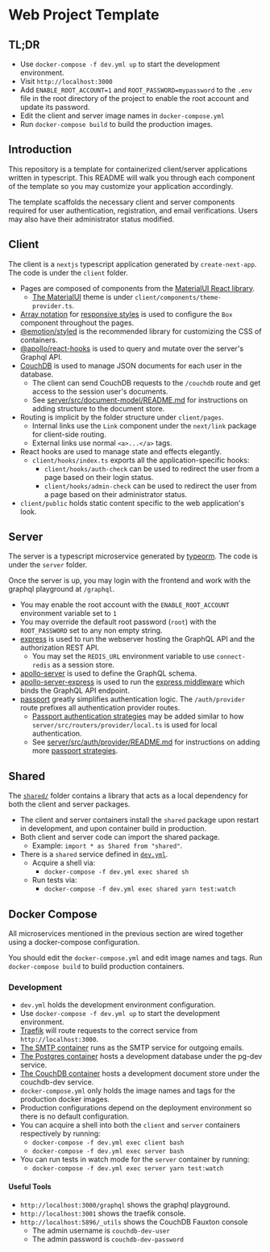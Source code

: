 # Web Project Template

## TL;DR

- Use `docker-compose -f dev.yml up` to start the development environment.
- Visit `http://localhost:3000`
- Add `ENABLE_ROOT_ACCOUNT=1` and `ROOT_PASSWORD=mypassword` to the `.env` file in the root directory of the project to enable the root account and update its password.
- Edit the client and server image names in `docker-compose.yml`
- Run `docker-compose build` to build the production images.

## Introduction

This repository is a template for containerized client/server applications written in typescript. This README will walk you through each component of the template so you may customize your application accordingly.

The template scaffolds the necessary client and server components required for user authentication, registration, and email verifications. Users may also have their administrator status modified.

## Client
The client is a `nextjs` typescript application generated by `create-next-app`. The code is under the `client` folder.

- Pages are composed of components from the [MaterialUI React library](https://material-ui.com/).
  - [The MaterialUI](https://material-ui.com/customization/default-theme/) theme is under `client/components/theme-provider.ts`.
- [Array notation](https://material-ui.com/system/basics/#array) for [responsive styles](https://styled-system.com/responsive-styles) is used to configure the `Box` component throughout the pages.
- [@emotion/styled](https://emotion.sh/docs/styled) is the recommended library for customizing the CSS of containers.
- [@apollo/react-hooks](https://www.apollographql.com/docs/react/api/react-hooks) is used to query and mutate over the server's Graphql API.
- [CouchDB](https://couchdb.apache.org/) is used to manage JSON documents for each user in the database.
  - The client can send CouchDB requests to the `/couchdb` route and get access to the session user's documents.
  - See [server/src/document-model/README.md](server/src/document-model/README.md) for instructions on adding structure to the document store.
- Routing is implicit by the folder structure under `client/pages`.
  - Internal links use the `Link` component under the `next/link` package for client-side routing.
  - External links use normal `<a>...</a>` tags.
- React hooks are used to manage state and effects elegantly.
  - `client/hooks/index.ts` exports all the application-specific hooks:
    - `client/hooks/auth-check` can be used to redirect the user from a page based on their login status.
    - `client/hooks/admin-check` can be used to redirect the user from a page based on their administrator status.
- `client/public` holds static content specific to the web application's look.

## Server
The server is a typescript microservice generated by [typeorm](https://typeorm.io/#/using-cli/initialize-a-new-typeorm-project). The code is under the `server` folder.

Once the server is up, you may login with the frontend and work with the graphql playground at `/graphql`.

- You may enable the root account with the `ENABLE_ROOT_ACCOUNT` environment variable set to `1`
- You may override the default root password (`root`) with the `ROOT_PASSWORD` set to any non empty string.
- [express](https://expressjs.com/) is used to run the webserver hosting the GraphQL API and the authorization REST API.
  - You may set the `REDIS_URL` environment variable to use `connect-redis` as a session store.
- [apollo-server](https://www.apollographql.com/docs/apollo-server/) is used to define the GraphQL schema.
- [apollo-server-express](https://www.apollographql.com/docs/apollo-server/integrations/middleware/) is used to run the [express middleware](https://expressjs.com/en/guide/using-middleware.html) which binds the GraphQL API endpoint.
- [passport](http://www.passportjs.org/) greatly simplifies authentication logic. The `/auth/provider` route prefixes all authentication provider routes.
  - [Passport authentication strategies](http://www.passportjs.org/) may be added similar to how `server/src/routers/provider/local.ts` is used for local authentication.
  - See [server/src/auth/provider/README.md](server/src/auth/provider/README.md) for instructions on adding more [passport strategies](http://www.passportjs.org).

## Shared
The [`shared/`](shared/) folder contains a library that acts as a local dependency for both the client and server packages.

- The client and server containers install the `shared` package upon restart in development, and upon container build in production.
- Both client and server code can import the shared package.
  - Example: `import * as Shared from "shared"`.
- There is a `shared` service defined in [`dev.yml`](dev.yml).
  - Acquire a shell via:
    - `docker-compose -f dev.yml exec shared sh`
  - Run tests via:
    - `docker-compose -f dev.yml exec shared yarn test:watch`

## Docker Compose
All microservices mentioned in the previous section are wired together using a docker-compose configuration.

You should edit the `docker-compose.yml` and edit image names and tags. Run `docker-compose build` to build production containers.

### Development
- `dev.yml` holds the development environment configuration.
 - Use `docker-compose -f dev.yml up` to start the development environment.
 - [Traefik](https://traefik.io/) will route requests to the correct service from `http://localhost:3000`.
 - [The SMTP container](https://hub.docker.com/r/namshi/smtp) runs as the SMTP service for outgoing emails.
 - [The Postgres container](https://hub.docker.com/_/postgres) hosts a development database under the pg-dev service.
 - [The CouchDB container](https://hub.docker.com/_/couchdb) hosts a development document store under the couchdb-dev service.
- `docker-compose.yml` only holds the image names and tags for the production docker images.
- Production configurations depend on the deployment environment so there is no default configuration.
- You can acquire a shell into both the `client` and `server` containers respectively by running:
  - `docker-compose -f dev.yml exec client bash`
  - `docker-compose -f dev.yml exec server bash`
- You can run tests in watch mode for the `server` container by running:
  - `docker-compose -f dev.yml exec server yarn test:watch`

#### Useful Tools
- `http://localhost:3000/graphql` shows the graphql playground.
- `http://localhost:3001` shows the traefik console.
- `http://localhost:5896/_utils` shows the CouchDB Fauxton console
  - The admin username is `couchdb-dev-user`
  - The admin password is `couchdb-dev-password`

